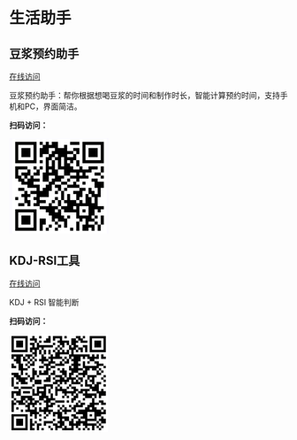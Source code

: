 # 生活助手

## 豆浆预约助手

[在线访问](https://qipeijun.github.io/lifeTools/doujiang/)

豆浆预约助手：帮你根据想喝豆浆的时间和制作时长，智能计算预约时间，支持手机和PC，界面简洁。

**扫码访问：**
<p>
  <img src="./images/doujiang-qr.jpg" alt="豆浆预约助手" width="180" />
</p>


## KDJ-RSI工具

[在线访问](https://qipeijun.github.io/lifeTools/kdjrsi/)

KDJ + RSI 智能判断

**扫码访问：**
<p>
  <img src="./images/kdj-qr.png" alt="KDJ-RSI工具" width="180" />
</p>


